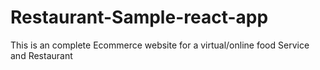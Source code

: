# Restaurant-Sample-react-app
This is an complete Ecommerce website for a virtual/online food Service and Restaurant
